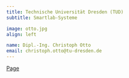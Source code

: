 ```yaml
---
title: Technische Universität Dresden (TUD) 
subtitle: Smartlab-Systeme

image: otto.jpg
align: left

name: Dipl.-Ing. Christoph Otto 
email: christoph.otto@​tu-dresden.de 
---
```


[Page](https://tu-dresden.de/ing/maschinenwesen/int/das-institut/bioverfahrenstechnik-biotechnologie/SmartLab-Systeme)


